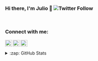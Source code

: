 ### Hi there, I'm Julio 👋 ![Twitter Follow](https://img.shields.io/twitter/follow/jcemaciel?style=social)



<!--
**jmaciel33/jmaciel33** is a ✨ _special_ ✨ repository because its `README.md` (this file) appears on your GitHub profile.

Here are some ideas to get you started:

- 🔭 I’m currently working on ...
- 🌱 I’m currently learning ...
- 👯 I’m looking to collaborate on ...
- 🤔 I’m looking for help with ...
- 💬 Ask me about ...
- 📫 How to reach me: ...
- 😄 Pronouns: ...
- ⚡ Fun fact: ...
-->

<br/>

### Connect with me:


[<img align="left" alt="Twitter" width="22px" src="https://cdn.jsdelivr.net/npm/simple-icons@v3/icons/twitter.svg" />][twitter]
[<img align="left" alt="LinkedIn" width="22px" src="https://cdn.jsdelivr.net/npm/simple-icons@v3/icons/linkedin.svg" />][linkedin]
[<img align="left" alt="Instagram" width="22px" src="https://cdn.jsdelivr.net/npm/simple-icons@v3/icons/instagram.svg" />][instagram]


<br/>
<br/>


<details>
  <summary>:zap: GitHub Stats</summary>
  
[![jmaciel33's github stats](https://github-readme-stats.jmaciel33.vercel.app/api?username=jmaciel33&count_private=true&show_icons=true&theme=dracula)](https://github.com/jmaciel33/github-readme-stats)


[![Top Langs](https://github-readme-stats.vercel.app/api/top-langs/?username=jmaciel33&layout=compact)](https://github.com/anuraghazra/github-readme-stats)
</details>

[twitter]: https://twitter.com/jcemaciel
[instagram]: https://www.instagram.com/jcemaciel/
[linkedin]: https://www.linkedin.com/in/juliocesarmaciel/

